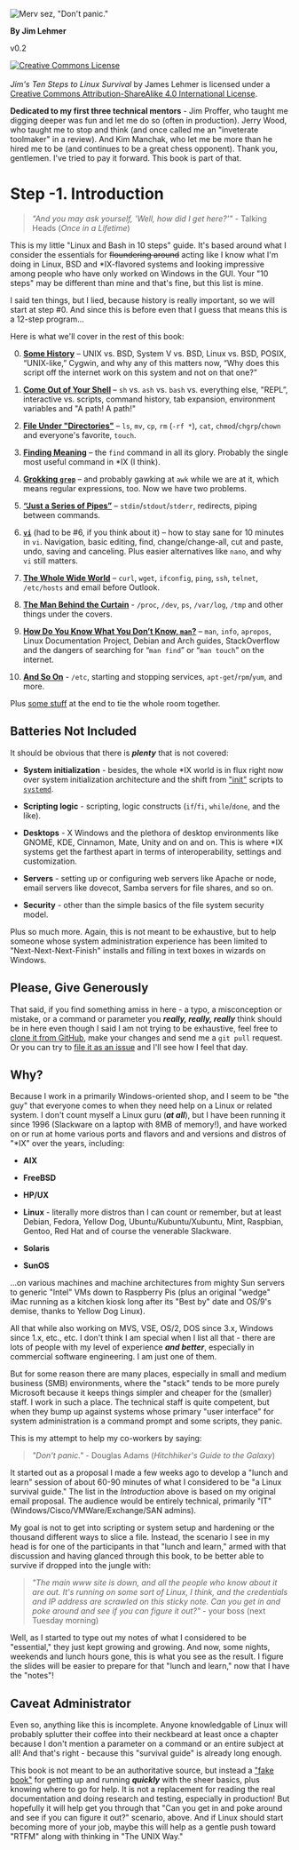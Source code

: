   
![Merv sez, "Don't panic."](./images/Merv.jpg "Merv sez, 'Don&apos;t panic.'")

**By Jim Lehmer**

v0.2

<a rel="license"
href="http://creativecommons.org/licenses/by-sa/4.0/"><img
alt="Creative Commons License" style="border-width:0"
src="https://i.creativecommons.org/l/by-sa/4.0/88x31.png"/></a>
<br />
<br />
<span xmlns:dct="http://purl.org/dc/terms/"
property="dct:title"><i>Jim's Ten Steps to Linux Survival</i></span>
by <span xmlns:cc="http://creativecommons.org/ns#"
property="cc:attributionName">James
Lehmer</span> is licensed under a <a rel="license"
href="http://creativecommons.org/licenses/by-sa/4.0/">Creative Commons
Attribution-ShareAlike 4.0 International License</a>.

**Dedicated to my first three technical mentors** - Jim Proffer, who taught
me digging deeper was fun and let me do so (often in production). Jerry
Wood, who taught me to stop and think (and once called me an "inveterate
toolmaker" in a review). And Kim Manchak, who let me be more
than he hired me to be (and continues to be a great chess opponent). Thank
you, gentlemen. I've tried to pay it forward. This book is part of that.

# Step -1. Introduction

> *"And you may ask yourself, 'Well, how did I get here?'"* -
> Talking Heads (*Once in a Lifetime*)

This is my little "Linux and Bash in 10 steps" guide. It's based around
what I consider the essentials for ~~floundering around~~
acting like I know what I'm doing in Linux, BSD and *IX-flavored
systems and looking impressive among people who have only worked on
Windows in the GUI. Your "10 steps" may be different than mine and that's
fine, but this list is mine.

I said ten things, but I lied, because history is really important, so we
will start at step #0. And since this is before even that I guess that
means this is a 12-step program...

Here is what we'll cover in the rest of this book:

0. [**Some History**](#step-0.-some-history) – UNIX vs. BSD, System V vs. 
BSD, Linux vs. BSD, POSIX, “UNIX-like,” Cygwin, and why any of this matters
now, “Why does this script off the internet work on this system and not on
that one?”

1. [**Come Out of Your Shell**](#step-1.-come-out-of-your-shell) – `sh` vs.
`ash` vs. `bash` vs. everything else, "REPL”, interactive vs. scripts,
command history, tab expansion, environment variables and "A path! A path!" 

2. [**File Under "Directories"**](#step-2.-file-under-directories) – `ls`,
`mv`, `cp`, `rm` (`-rf *`), `cat`, `chmod`/`chgrp`/`chown` and everyone's
favorite, `touch`.
    
3. [**Finding Meaning**](#step-3.-finding-meaning) – the `find` command in
all its glory. Probably the single most useful command in *IX (I think).

4. [**Grokking `grep`**](#step-4.-grokking-grep) – and probably gawking at
`awk` while we are at it, which means regular expressions, too. Now we have
two problems.

5. [**“Just a Series of Pipes”**](#step-5.-just-a-series-of-pipes) –
`stdin`/`stdout`/`stderr`, redirects, piping between commands.

6. [**`vi`**](#step-6.-vi) (had to be #6, if you think about it) – how to
stay sane for 10 minutes in `vi`. Navigation, basic editing, find,
change/change-all, cut and paste, undo, saving and canceling. Plus easier
alternatives like `nano`, and why `vi` still matters.

7. [**The Whole Wide World**](#step-7.-the-whole-wide-world) – `curl`,
`wget`, `ifconfig`, `ping`, `ssh`, `telnet`, `/etc/hosts` and email before
Outlook.

8. [**The Man Behind the Curtain**](#step-8.-the-man-behind-the-curtain) -
`/proc`, `/dev`, `ps`, `/var/log`, `/tmp` and other things under the
covers.

9. [**How Do You Know What You Don’t Know, `man`?**](#step-9.-how-do-you-know-what-you-dont-know-man) –
`man`, `info`, `apropos`, Linux Documentation Project, Debian and Arch
guides, StackOverflow and the dangers of searching for “`man find`” or
“`man touch`” on the internet.

10. [**And So On**](#step-10.-and-so-on) - `/etc`, starting and
stopping services, `apt-get`/`rpm`/`yum`, and more.

Plus [some stuff](#appendices) at the end to tie the whole room
together.

## Batteries Not Included

It should be obvious that there is ***plenty*** that is not covered:

* **System initialization** - besides, the whole *IX world is in flux
right now over system initialization architecture and the shift from
["init"](https://en.wikipedia.org/wiki/Init) scripts to
[`systemd`](https://en.wikipedia.org/wiki/Systemd).

* **Scripting logic** - scripting, logic constructs (`if`/`fi`,
`while`/`done`, and the like).

* **Desktops** - X Windows and the plethora of desktop environments like
GNOME, KDE, Cinnamon, Mate, Unity and on and on. This is where *IX systems
get the farthest apart in terms of interoperability, settings and
customization.

* **Servers** - setting up or configuring web servers like Apache or node,
email servers like dovecot, Samba servers for file shares, and so on.

* **Security** - other than the simple basics of the file system security
model.

Plus so much more. Again, this is not meant to be exhaustive, but to help
someone whose system administration experience has been limited to
"Next-Next-Next-Finish" installs and filling in text boxes in wizards on
Windows.

## Please, Give Generously

That said, if you find something amiss in here - a typo, a misconception or
mistake, or a command or parameter you ***really, really, really*** think
should be in here even though I said I am not trying to be exhaustive, feel
free to
[clone it from GitHub](https://github.com/dullroar/ten-steps-to-linux-survival.git),
make your changes and send me a `git pull` request. Or you can try to
[file it as an issue](https://github.com/dullroar/ten-steps-to-linux-survival/issues?q=is%3Aopen+is%3Aissue)
and I'll see how I feel that day.

## Why?

Because I work in a primarily Windows-oriented shop, and I seem to be "the
guy" that everyone comes to when they need help on a Linux or related
system. I don't count myself a Linux guru (***at all***), but I have been
running it since 1996 (Slackware on a laptop with 8MB of memory!), and have
worked on or run at home various ports and flavors and and versions and
distros of "*IX" over the years, including:

* **AIX**

* **FreeBSD**

* **HP/UX**

* **Linux** - literally more distros than I can count or remember, but at
least Debian, Fedora, Yellow Dog, Ubuntu/Kubuntu/Xubuntu, Mint,
Raspbian, Gentoo, Red Hat and of course the venerable Slackware.

* **Solaris**

* **SunOS**

...on various machines and machine architectures from mighty Sun servers to
generic "Intel" VMs down to Raspberry Pis (plus an original "wedge"
iMac running as a kitchen kiosk long after its "Best by" date and OS/9's
demise, thanks to Yellow Dog Linux).

All that while also working on MVS, VSE, OS/2, DOS since 3.x, Windows since
1.x, etc., etc. I don't think I am special when I list all that - there are
lots of people with my level of experience ***and better***, especially in
commercial software engineering. I am just one of them.

But for some reason there are many places, especially in small and medium
business (SMB) environments, where the "stack" tends to be more purely
Microsoft because it keeps things simpler and cheaper for the (smaller)
staff. I work in such a place. The technical staff is quite competent, but
when they bump up against systems whose primary "user interface"
for system administration is a command prompt and some scripts, they panic.

This is my attempt to help my co-workers by saying:

> *"Don't panic."* - Douglas Adams (*Hitchhiker's Guide to the Galaxy*)

It started out as a proposal I made a few weeks ago to develop a "lunch and
learn" session of about 60-90 minutes of what I considered to be "a Linux
survival guide." The list in the *Introduction* above is based on my
original email proposal. The audience would be entirely technical,
primarily "IT" (Windows/Cisco/VMWare/Exchange/SAN admins).

My goal is not to get into scripting or system setup and hardening or the
thousand different ways to slice a file. Instead, the scenario I see in my
head is for one of the participants in that "lunch and learn," armed with
that discussion and having glanced through this book, to be better able to
survive if dropped into the jungle with:

> *"The main www site is down, and all the people who know about it are
> out. It's running on some sort of Linux, I think, and the credentials and
> IP address are scrawled on this sticky note. Can you get in and poke
> around and see if you can figure it out?"* - your boss (next Tuesday
> morning)

Well, as I started to type out my notes of what I considered to be
"essential," they just kept growing and growing. And now, some nights,
weekends and lunch hours gone, this is what you see as the result. I figure
the slides will be easier to prepare for that "lunch and learn," now that I
have the "notes"!

## Caveat Administrator

Even so, anything like this is incomplete. Anyone knowledgable of Linux
will probably splutter their coffee into their neckbeard at least once a
chapter because I don't mention a parameter on a command or an entire
subject at all! And that's right - because this "survival guide" is already
long enough.

This book is not meant to be an authoritative source, but instead a
["fake book"](https://en.wikipedia.org/wiki/Fake_book) for getting up and
running ***quickly*** with the sheer basics, plus knowing where to go for
help. It is not a replacement for reading the real documentation and doing
research and testing, especially in production! But hopefully it will help
get you through that "Can you get in and poke around and see if you can
figure it out?" scenario, above. And if Linux should start becoming more of
your job, maybe this will help as a gentle push toward "RTFM" along with
thinking in "The UNIX Way."
  